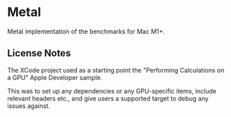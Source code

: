 # Metal 

Metal implementation of the benchmarks for Mac M1+.

## License Notes

The XCode project used as a starting point the "Performing Calculations on a GPU" Apple Developer sample.

This was to set up any dependencies or any GPU-specific items, include relevant headers etc., and give users a supported target to debug any issues against. 
